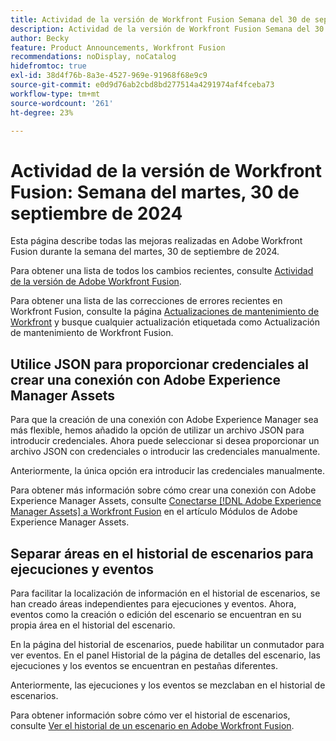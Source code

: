 ```yaml
---
title: Actividad de la versión de Workfront Fusion Semana del 30 de septiembre de 2024
description: Actividad de la versión de Workfront Fusion Semana del 30 de septiembre de 2024
author: Becky
feature: Product Announcements, Workfront Fusion
recommendations: noDisplay, noCatalog
hidefromtoc: true
exl-id: 38d4f76b-8a3e-4527-969e-91968f68e9c9
source-git-commit: e0d9d76ab2cbd8bd277514a4291974af4fceba73
workflow-type: tm+mt
source-wordcount: '261'
ht-degree: 23%

---
```


# Actividad de la versión de Workfront Fusion: Semana del martes, 30 de septiembre de 2024

Esta página describe todas las mejoras realizadas en Adobe Workfront Fusion durante la semana del martes, 30 de septiembre de 2024.

Para obtener una lista de todos los cambios recientes, consulte [Actividad de la versión de Adobe Workfront Fusion](/help/workfront-fusion/fusion-product-releases/fusion-release-activity.md).

Para obtener una lista de las correcciones de errores recientes en Workfront Fusion, consulte la página [Actualizaciones de mantenimiento de Workfront](https://experienceleague.adobe.com/docs/workfront-known-issues/releases/current-updates.html?lang=es) y busque cualquier actualización etiquetada como Actualización de mantenimiento de Workfront Fusion.

## Utilice JSON para proporcionar credenciales al crear una conexión con Adobe Experience Manager Assets

Para que la creación de una conexión con Adobe Experience Manager sea más flexible, hemos añadido la opción de utilizar un archivo JSON para introducir credenciales. Ahora puede seleccionar si desea proporcionar un archivo JSON con credenciales o introducir las credenciales manualmente.

Anteriormente, la única opción era introducir las credenciales manualmente.

Para obtener más información sobre cómo crear una conexión con Adobe Experience Manager Assets, consulte [Conectarse [!DNL Adobe Experience Manager Assets] a Workfront Fusion](/help/workfront-fusion/references/apps-and-modules/adobe-connectors/aem-assets-modules.md#connect-adobe-experience-manager-assets-to-workfront-fusion) en el artículo Módulos de Adobe Experience Manager Assets.

## Separar áreas en el historial de escenarios para ejecuciones y eventos

Para facilitar la localización de información en el historial de escenarios, se han creado áreas independientes para ejecuciones y eventos. Ahora, eventos como la creación o edición del escenario se encuentran en su propia área en el historial del escenario.

En la página del historial de escenarios, puede habilitar un conmutador para ver eventos. En el panel Historial de la página de detalles del escenario, las ejecuciones y los eventos se encuentran en pestañas diferentes.

Anteriormente, las ejecuciones y los eventos se mezclaban en el historial de escenarios.

Para obtener información sobre cómo ver el historial de escenarios, consulte [Ver el historial de un escenario en Adobe Workfront Fusion](/help/workfront-fusion/manage-scenarios/view-scenario-execution-history.md).
